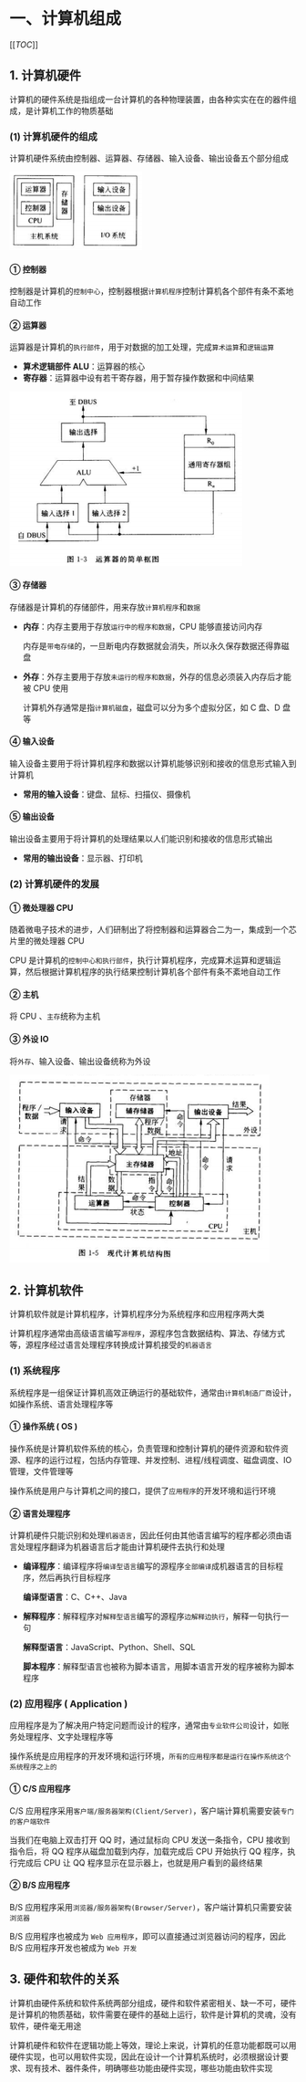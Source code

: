 # 一、计算机组成

[[_TOC_]]

## 1. 计算机硬件

计算机的硬件系统是指组成一台计算机的各种物理装置，由各种实实在在的器件组成，是计算机工作的物质基础

### (1) 计算机硬件的组成

计算机硬件系统由控制器、运算器、存储器、输入设备、输出设备五个部分组成

![计算机硬件组成](../../images/计算机/计算机组成/计算机硬件组成.png)

#### ① 控制器

控制器是计算机的`控制中心`，控制器根据`计算机程序`控制计算机各个部件有条不紊地自动工作

#### ② 运算器

运算器是计算机的`执行部件`，用于对数据的加工处理，完成`算术运算`和`逻辑运算`

* **算术逻辑部件 ALU**：运算器的核心
* **寄存器**：运算器中设有若干寄存器，用于暂存操作数据和中间结果

![运算器](../../images/计算机/计算机组成/运算器.png)

#### ③ 存储器

存储器是计算机的存储部件，用来存放`计算机程序`和`数据`

* **内存**：内存主要用于存放`运行中的程序和数据`，CPU 能够直接访问内存
  
  内存是`带电存储`的，一旦断电内存数据就会消失，所以永久保存数据还得靠磁盘

* **外存**：外存主要用于存放`未运行的程序和数据`，外存的信息必须装入内存后才能被 CPU 使用

  计算机外存通常是指`计算机磁盘`，磁盘可以分为多个虚拟分区，如 C 盘、D 盘等

#### ④ 输入设备

输入设备主要用于将计算机程序和数据以计算机能够识别和接收的信息形式输入到计算机

* **常用的输入设备**：键盘、鼠标、扫描仪、摄像机

#### ⑤ 输出设备

输出设备主要用于将计算机的处理结果以人们能识别和接收的信息形式输出

* **常用的输出设备**：显示器、打印机

### (2) 计算机硬件的发展

#### ① 微处理器 CPU

随着微电子技术的进步，人们研制出了将控制器和运算器合二为一，集成到一个芯片里的微处理器 CPU

CPU 是计算机的`控制中心和执行部件`，执行计算机程序，完成算术运算和逻辑运算，然后根据计算机程序的执行结果控制计算机各个部件有条不紊地自动工作

#### ② 主机

将 CPU 、`主存`统称为主机

#### ③ 外设 IO

将`外存`、输入设备、输出设备统称为外设

![现代计算机硬件组成](../../images/计算机/计算机组成/现代计算机硬件组成.png)

## 2. 计算机软件

计算机软件就是计算机程序，计算机程序分为系统程序和应用程序两大类

计算机程序通常由高级语言编写`源程序`，源程序包含数据结构、算法、存储方式等，源程序经过语言处理程序转换成计算机接受的`机器语言`

### (1) 系统程序

系统程序是一组保证计算机高效正确运行的基础软件，通常由`计算机制造厂商`设计，如操作系统、语言处理程序等

#### ① 操作系统 ( OS )

操作系统是计算机软件系统的核心，负责管理和控制计算机的硬件资源和软件资源、程序的运行过程，包括内存管理、并发控制、进程/线程调度、磁盘调度、IO 管理，文件管理等

操作系统是用户与计算机之间的接口，提供了`应用程序`的开发环境和运行环境

#### ② 语言处理程序

计算机硬件只能识别和处理`机器语言`，因此任何由其他语言编写的程序都必须由语言处理程序翻译为机器语言后才能由计算机硬件去执行和处理

* **编译程序**：编译程序将`编译型语言`编写的源程序`全部编译`成机器语言的目标程序，然后再执行目标程序
  
  **编译型语言**：C、C++、Java

* **解释程序**：解释程序对`解释型语言`编写的源程序`边解释边执行`，解释一句执行一句
  
  **解释型语言**：JavaScript、Python、Shell、SQL

  **脚本程序**：解释型语言也被称为脚本语言，用脚本语言开发的程序被称为脚本程序

### (2) 应用程序 ( Application )

应用程序是为了解决用户特定问题而设计的程序，通常由`专业软件公司`设计，如账务处理程序、文字处理程序等

操作系统是应用程序的开发环境和运行环境，`所有的应用程序都是运行在操作系统这个系统程序之上的`

#### ① C/S 应用程序

C/S 应用程序采用`客户端/服务器架构(Client/Server)`，客户端计算机需要安装`专门的客户端软件`

当我们在电脑上双击打开 QQ 时，通过鼠标向 CPU 发送一条指令，CPU 接收到指令后，将 QQ 程序从磁盘加载到内存，加载完成后 CPU 开始执行 QQ 程序，执行完成后 CPU 让 QQ 程序显示在显示器上，也就是用户看到的最终结果

#### ② B/S 应用程序

B/S 应用程序采用`浏览器/服务器架构(Browser/Server)`，客户端计算机只需要安装`浏览器`

B/S 应用程序也被成为 `Web 应用程序`，即可以直接通过浏览器访问的程序，因此 B/S 应用程序开发也被成为 `Web 开发`

## 3. 硬件和软件的关系

计算机由硬件系统和软件系统两部分组成，硬件和软件紧密相关、缺一不可，硬件是计算机的物质基础，软件需要在硬件的基础上运行，软件是计算机的灵魂，没有软件，硬件毫无用途

计算机硬件和软件在逻辑功能上等效，理论上来说，计算机的任意功能都既可以用硬件实现，也可以用软件实现，因此在设计一个计算机系统时，必须根据设计要求、现有技术、器件条件，明确哪些功能由硬件实现，哪些功能由软件实现
